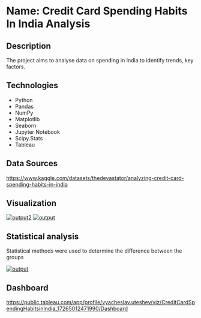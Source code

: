 # Name: Credit Card Spending Habits In India Analysis

## Description
The project aims to analyse data on spending in India to identify trends, key factors.

## Technologies
- Python
- Pandas
- NumPy
- Matplotlib
- Seaborn
- Jupyter Notebook
- Scipy.Stats
- Tableau
  
## Data Sources
https://www.kaggle.com/datasets/thedevastator/analyzing-credit-card-spending-habits-in-india

## Visualization
<a href="https://ibb.co/42sRCrK"><img src="https://i.ibb.co/2S83R4W/output2.png" alt="output2" border="0" /></a>
<a href="https://ibb.co/Xb0x9sP"><img src="https://i.ibb.co/376mwNb/output.png" alt="output" border="0"></a>

## Statistical analysis
Statistical methods were used to determine the difference between the groups 

<a href="https://ibb.co/jG5g40v"><img src="https://i.ibb.co/GkJcPYv/output.png" alt="output" border="0"></a>

## Dashboard
https://public.tableau.com/app/profile/vyacheslav.uteshev/viz/CreditCardSpendingHabitsinIndia_17265012471990/Dashboard
